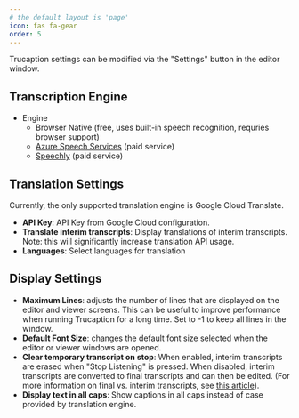 ```yaml
---
# the default layout is 'page'
icon: fas fa-gear
order: 5
---
```


Trucaption settings can be modified via the "Settings" button in the editor window.

## Transcription Engine

- Engine
  - Browser Native (free, uses built-in speech recognition, requries browser support)
  - [Azure Speech Services](/azure/) (paid service)
  - [Speechly](/speechly) (paid service)

## Translation Settings

Currently, the only supported translation engine is Google Cloud Translate.

- **API Key**: API Key from Google Cloud configuration.
- **Translate interim transcripts**: Display translations of interim transcripts. Note: this will significantly increase translation API usage.
- **Languages**: Select languages for translation

## Display Settings

- **Maximum Lines**: adjusts the number of lines that are displayed on the editor and viewer screens. This can be useful to improve performance when running Trucaption for a long time. Set to -1 to keep all lines in the window.
- **Default Font Size**: changes the default font size selected when the editor or viewer windows are opened.
- **Clear temporary transcript on stop**: When enabled, interim transcripts are erased when "Stop Listening" is pressed. When disabled, interim transcripts are converted to final transcripts and can then be edited. (For more information on final vs. interim transcripts, see [this article](/final-vs-interim/)).
- **Display text in all caps**: Show captions in all caps instead of case provided by translation engine.
